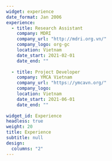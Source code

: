 ```yaml
---
widget: experience
date_format: Jan 2006
experience:
  - title: Research Assistant
    company: MDRI
    company_url: "http://mdri.org.vn/"
    company_logo: org-gc
    location: Vietnam
    date_start: 2021-02-01
    date_end: ""
    
  - title: Project Developer
    company: YMCA Vietnam
    company_url: "https://ymcavn.org/"
    company_logo: 
    location: Vietnam
    date_start: 2021-06-01
    date_end: ""
    
widget_id: Experience
headless: true
weight: 20
title: Experience
subtitle: null
design:
  columns: "2"
---
```

